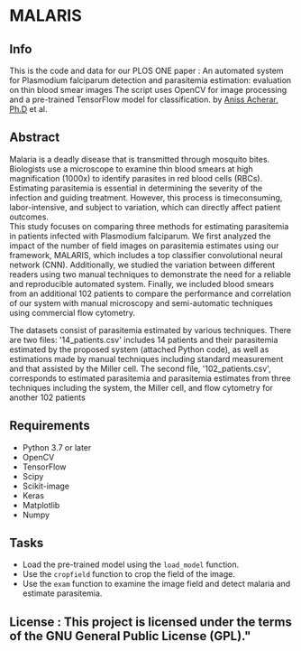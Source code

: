 # MALARIS

## Info
This is the code and data for our PLOS ONE paper : An automated system for Plasmodium falciparum detection and parasitemia estimation: evaluation on thin blood smear images
The script uses OpenCV for image processing and a pre-trained TensorFlow model for classification.
by [Aniss Acherar, Ph.D](http://aniss.acherar.free.fr/) et al.

## Abstract

Malaria is a deadly disease that is transmitted through mosquito bites. Biologists use a
microscope to examine thin blood smears at high magnification (1000x) to identify
parasites in red blood cells (RBCs). Estimating parasitemia is essential in determining
the severity of the infection and guiding treatment. However, this process is timeconsuming, labor-intensive, and subject to variation, which can directly affect patient
outcomes.  
This study focuses on comparing three methods for estimating parasitemia in patients
infected with Plasmodium falciparum. We first analyzed the impact of the number of
field images on parasitemia estimates using our framework, MALARIS, which includes
a top classifier convolutional neural network (CNN). Additionally, we studied the
variation between different readers using two manual techniques to demonstrate the
need for a reliable and reproducible automated system. Finally, we included blood
smears from an additional 102 patients to compare the performance and correlation of
our system with manual microscopy and semi-automatic techniques using commercial
flow cytometry.  

The datasets consist of parasitemia estimated by various techniques. There are two files: '14_patients.csv' includes 14 patients and their parasitemia estimated by the proposed system (attached Python code), as well as estimations made by manual techniques including standard measurement and that assisted by the Miller cell. The second file, '102_patients.csv', corresponds to estimated parasitemia and parasitemia estimates from three techniques including the system, the Miller cell, and flow cytometry for another 102 patients  
## Requirements
* Python 3.7 or later  
* OpenCV  
* TensorFlow  
* Scipy   
* Scikit-image  
* Keras  
* Matplotlib  
* Numpy  

## Tasks
* Load the pre-trained model using the `load_model` function. 
* Use the `cropfield` function to crop the field of the image. 
* Use the `exam` function to examine the image field and detect malaria and estimate parasitemia.


## License : This project is licensed under the terms of the GNU General Public License (GPL)."

